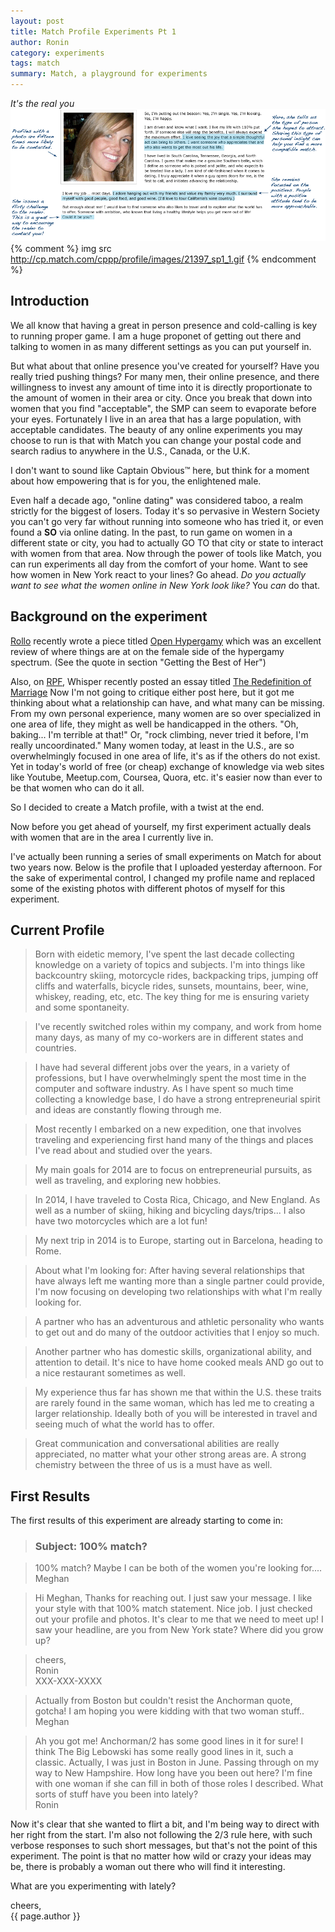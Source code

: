 ```yaml
---
layout: post
title: Match Profile Experiments Pt 1
author: Ronin
category: experiments 
tags: match
summary: Match, a playground for experiments
---
```


_It's the real you_
![](public/sample-match-profile-aug-2014.gif?raw=true)
{% comment %}
img src http://cp.match.com/cppp/profile/images/21397_sp1_1.gif
{% endcomment %}

## Introduction

We all know that having a great in person presence and cold-calling is key to running proper game. I am a huge 
proponet of getting out there and talking to women in as many different settings as you can put yourself in.  

But what about that online presence you've created for yourself? Have you really tried pushing things? For many men,
their online presence, and there willingness to invest any amount of time into it is directly proportionate 
to the amount of women in their area or city. Once you break that down into women that you find "acceptable", 
the SMP can seem to evaporate before your eyes. Fortunately I live in an area that has a large population, with 
acceptable candidates. The beauty of any online experiments you may choose to run is that with Match 
you can change your postal code and search radius to anywhere in the U.S., Canada, or the U.K.  


I don't want to sound like Captain Obvious™ here, but think for a moment about how empowering that is for you, 
the enlightened male.  

Even half a decade ago, "online dating" was considered taboo, a realm strictly for the biggest of losers. 
Today it's so pervasive in Western Society you can't go very far without running into someone who has tried it, 
or even found a **SO** via online dating. In the past, to run game on women in a different state or city, you had to 
actually GO TO that city or state to interact with women from that area. Now through the power of tools like Match, 
you can run experiments all day from the comfort of your home. Want to see how women in New York react to your lines? 
Go ahead. _Do you actually want to see what the women online in New York look like?_ You _can_ do that.  


## Background on the experiment

[Rollo](http://therationalmale.com/) recently wrote a piece titled 
[Open Hypergamy](http://therationalmale.com/2014/08/07/open-hypergamy/) 
which was an excellent review of where things are at on the female side of the hypergamy spectrum.
(See the quote in section "Getting the Best of Her")

Also, on [RPF](http://www.reddit.com/r/TheRedPill), Whisper recently posted an essay titled 
[The Redefinition of Marriage](http://www.reddit.com/r/TheRedPill/comments/2d9k75/the_redefinition_of_marriage/)
Now I'm not going to critique either post here, but it got me thinking about what a relationship can have, and what 
many can be missing. From my own personal experience, many women are so over specialized in one area of life, they might as 
well be handicapped in the others. "Oh, baking... I'm terrible at that!" Or, "rock climbing, never tried it before, I'm really 
uncoordinated." Many women today, at least in the U.S., are so overwhelmingly focused in one area of life, it's as if the others do not exist.
Yet in today's world of free (or cheap) exchange of knowledge via web sites like Youtube, Meetup.com, Coursea, Quora, etc. it's easier now 
than ever to be that women who can do it all.

So I decided to create a Match profile, with a twist at the end.

Now before you get ahead of yourself, my first experiment actually deals with women that are in the area I currently live in.

I've actually been running a series of small experiments on Match for about two years now. 
Below is the profile that I uploaded yesterday afternoon. For the sake of experimental control, 
I changed my profile name and replaced some of the existing photos with different photos of myself for this experiment.

## Current Profile

>Born with eidetic memory, I've spent the last decade collecting knowledge on a variety of topics and subjects.
>I'm into things like backcountry skiing, motorcycle rides, backpacking trips, jumping off cliffs and waterfalls, bicycle rides, sunsets, mountains, beer, wine, whiskey, 
>reading, etc, etc. The key thing for me is ensuring variety and some spontaneity.

>I've recently switched roles within my company, and work from home many days, as many of my co-workers are in different states and countries.

>I have had several different jobs over the years, in a variety of professions, but I have overwhelmingly spent the most time in the computer and software industry. As I have spent so much time 
>collecting a knowledge base, I do have a strong entrepreneurial spirit and ideas are constantly flowing through me.

>Most recently I embarked on a new expedition, one that involves traveling and experiencing first hand many of the things and places I've read about and studied over the years.

>My main goals for 2014 are to focus on entrepreneurial pursuits, as well as traveling, and exploring new hobbies.

>In 2014, I have traveled to Costa Rica, Chicago, and New England. As well as a number of skiing, hiking and bicycling days/trips... I also have two motorcycles which are a lot fun!

>My next trip in 2014 is to Europe, starting out in Barcelona, heading to Rome.

>About what I'm looking for:
>After having several relationships that have always left me wanting more than a single partner could provide, I'm now focusing on developing two relationships with what I'm really looking for.

>A partner who has an adventurous and athletic personality who wants to get out and do many of the outdoor activities that I enjoy so much.

>Another partner who has domestic skills, organizational ability, and attention to detail. It's nice to have home cooked meals AND go out to a nice restaurant sometimes as well.

>My experience thus far has shown me that within the U.S. these traits are rarely found in the same woman, which has led me to creating a larger relationship. 
>Ideally both of you will be interested in travel and seeing much of what the world has to offer.

>Great communication and conversational abilities are really appreciated, no matter what your other strong areas are. A strong chemistry between the three of us is a must have as well.

## First Results 

The first results of this experiment are already starting to come in:

> ### Subject: 100% match?

>100% match? Maybe I can be both of the women you're looking for....
>Meghan


>Hi Meghan,
>Thanks for reaching out. I just saw your message. I like your style with that 100% match statement. 
>Nice job. I just checked out your profile and photos. It's clear to me that we need to meet up! 
>I saw your headline, are you from New York state? Where did you grow up?  

>cheers,  
>Ronin  
>XXX-XXX-XXXX  

>Actually from Boston but couldn't resist the Anchorman quote, gotcha! I am hoping you were kidding with that two woman stuff..
>Meghan


>Ah you got me! Anchorman/2 has some good lines in it for sure! I think The Big Lebowski has some really good lines in it, such a classic.
>Actually, I was just in Boston in June. Passing through on my way to New Hampshire. How long have you been out here?
>I'm fine with one woman if she can fill in both of those roles I described. What sorts of stuff have you been into lately?  
>Ronin


Now it's clear that she wanted to flirt a bit, and I'm being way to direct with her right from the start. I'm also not following the 2/3 rule here, 
with such verbose responses to such short messages, but that's not the point of this experiment. The point is that no matter how wild or crazy 
your ideas may be, there is probably a woman out there who will find it interesting.

What are you experimenting with lately?

cheers,  
{{ page.author }}
